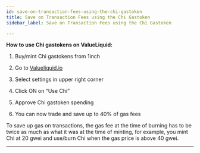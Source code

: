 ```yaml
---
id: save-on-transaction-fees-using-the-chi-gastoken
title: Save on Transaction Fees using the Chi Gastoken
sidebar_label: Save on Transaction Fees using the Chi Gastoken

---
```

**How to use Chi gastokens on ValueLiquid:**

1. Buy/mint Chi gastokens from 1inch

2. Go to [Valueliquid.io](http://valueliquid.io)

3. Select settings in upper right corner

4. Click ON on “Use Chi”

5. Approve Chi gastoken spending

6. You can now trade and save up to 40% of gas fees

To save up gas on transactions, the gas fee at the time of burning has to be twice as much as what it was at the time of minting, for example, you mint Chi at 20 gwei and use/burn Chi when the gas price is above 40 gwei.   

---

